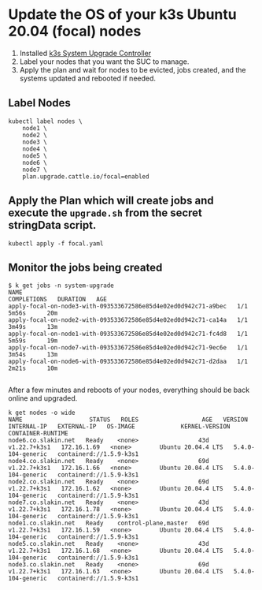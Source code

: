 # Update the OS of your k3s Ubuntu 20.04 (focal) nodes

1) Installed [k3s System Upgrade Controller](https://github.com/rancher/system-upgrade-controller)
2) Label your nodes that you want the SUC to manage.
3) Apply the plan and wait for nodes to be evicted, jobs created, and the systems updated and rebooted if needed.


## Label Nodes
```
kubectl label nodes \
	node1 \
	node2 \
	node3 \
	node4 \
	node5 \
	node6 \
	node7 \
	plan.upgrade.cattle.io/focal=enabled
``` 

## Apply the Plan which will create jobs and execute the `upgrade.sh` from the secret stringData script.
`kubectl apply -f focal.yaml`


## Monitor the jobs being created

```
$ k get jobs -n system-upgrade
NAME                                                              COMPLETIONS   DURATION   AGE
apply-focal-on-node3-with-093533672586e85d4e02ed0d942c71-a9bec   1/1           5m56s      20m
apply-focal-on-node2-with-093533672586e85d4e02ed0d942c71-ca14a   1/1           3m49s      13m
apply-focal-on-node1-with-093533672586e85d4e02ed0d942c71-fc4d8   1/1           5m59s      19m
apply-focal-on-node7-with-093533672586e85d4e02ed0d942c71-9ec6e   1/1           3m54s      13m
apply-focal-on-node6-with-093533672586e85d4e02ed0d942c71-d2daa   1/1           2m21s      10m
 
```

After a few minutes and reboots of your nodes, everything should be back online and upgraded.
```
k get nodes -o wide
NAME                   STATUS   ROLES                  AGE   VERSION        INTERNAL-IP   EXTERNAL-IP   OS-IMAGE             KERNEL-VERSION      CONTAINER-RUNTIME
node6.co.slakin.net   Ready    <none>                 43d   v1.22.7+k3s1   172.16.1.69   <none>        Ubuntu 20.04.4 LTS   5.4.0-104-generic   containerd://1.5.9-k3s1
node4.co.slakin.net   Ready    <none>                 69d   v1.22.7+k3s1   172.16.1.66   <none>        Ubuntu 20.04.4 LTS   5.4.0-104-generic   containerd://1.5.9-k3s1
node2.co.slakin.net   Ready    <none>                 69d   v1.22.7+k3s1   172.16.1.62   <none>        Ubuntu 20.04.4 LTS   5.4.0-104-generic   containerd://1.5.9-k3s1
node7.co.slakin.net   Ready    <none>                 43d   v1.22.7+k3s1   172.16.1.78   <none>        Ubuntu 20.04.4 LTS   5.4.0-104-generic   containerd://1.5.9-k3s1
node1.co.slakin.net   Ready    control-plane,master   69d   v1.22.7+k3s1   172.16.1.59   <none>        Ubuntu 20.04.4 LTS   5.4.0-104-generic   containerd://1.5.9-k3s1
node5.co.slakin.net   Ready    <none>                 43d   v1.22.7+k3s1   172.16.1.68   <none>        Ubuntu 20.04.4 LTS   5.4.0-104-generic   containerd://1.5.9-k3s1
node3.co.slakin.net   Ready    <none>                 69d   v1.22.7+k3s1   172.16.1.63   <none>        Ubuntu 20.04.4 LTS   5.4.0-104-generic   containerd://1.5.9-k3s1

```


